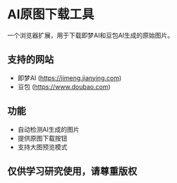 # AI原图下载工具

一个浏览器扩展，用于下载即梦AI和豆包AI生成的原始图片。

## 支持的网站
- 即梦AI (https://jimeng.jianying.com)
- 豆包 (https://www.doubao.com)

## 功能
- 自动检测AI生成的图片
- 提供原图下载按钮
- 支持大图预览模式

## 仅供学习研究使用，请尊重版权
